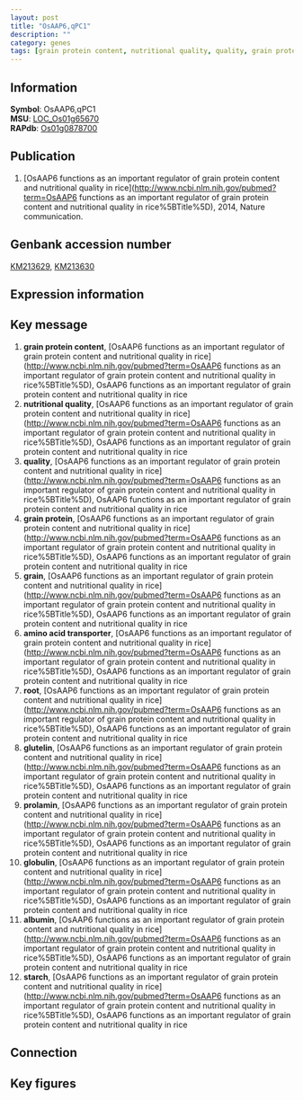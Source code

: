 ```yaml
---
layout: post
title: "OsAAP6,qPC1"
description: ""
category: genes
tags: [grain protein content, nutritional quality, quality, grain protein, grain, amino acid transporter, root, glutelin, prolamin, globulin, albumin, starch, Gene]
---
```


## Information
__Symbol__: OsAAP6,qPC1  
__MSU__: [LOC_Os01g65670](http://rice.plantbiology.msu.edu/cgi-bin/ORF_infopage.cgi?orf=LOC_Os01g65670)  
__RAPdb__: [Os01g0878700](http://rapdb.dna.affrc.go.jp/viewer/gbrowse_details/irgsp1?name=Os01g0878700)  

## Publication
1. [OsAAP6 functions as an important regulator of grain protein content and nutritional quality in rice](http://www.ncbi.nlm.nih.gov/pubmed?term=OsAAP6 functions as an important regulator of grain protein content and nutritional quality in rice%5BTitle%5D), 2014, Nature communication.

## Genbank accession number
[KM213629](http://www.ncbi.nlm.nih.gov/nuccore/KM213629), [KM213630](http://www.ncbi.nlm.nih.gov/nuccore/KM213630)  

## Expression information

## Key message
1. __grain protein content__, [OsAAP6 functions as an important regulator of grain protein content and nutritional quality in rice](http://www.ncbi.nlm.nih.gov/pubmed?term=OsAAP6 functions as an important regulator of grain protein content and nutritional quality in rice%5BTitle%5D), OsAAP6 functions as an important regulator of grain protein content and nutritional quality in rice
2. __nutritional quality__, [OsAAP6 functions as an important regulator of grain protein content and nutritional quality in rice](http://www.ncbi.nlm.nih.gov/pubmed?term=OsAAP6 functions as an important regulator of grain protein content and nutritional quality in rice%5BTitle%5D), OsAAP6 functions as an important regulator of grain protein content and nutritional quality in rice
3. __quality__, [OsAAP6 functions as an important regulator of grain protein content and nutritional quality in rice](http://www.ncbi.nlm.nih.gov/pubmed?term=OsAAP6 functions as an important regulator of grain protein content and nutritional quality in rice%5BTitle%5D), OsAAP6 functions as an important regulator of grain protein content and nutritional quality in rice
4. __grain protein__, [OsAAP6 functions as an important regulator of grain protein content and nutritional quality in rice](http://www.ncbi.nlm.nih.gov/pubmed?term=OsAAP6 functions as an important regulator of grain protein content and nutritional quality in rice%5BTitle%5D), OsAAP6 functions as an important regulator of grain protein content and nutritional quality in rice
5. __grain__, [OsAAP6 functions as an important regulator of grain protein content and nutritional quality in rice](http://www.ncbi.nlm.nih.gov/pubmed?term=OsAAP6 functions as an important regulator of grain protein content and nutritional quality in rice%5BTitle%5D), OsAAP6 functions as an important regulator of grain protein content and nutritional quality in rice
6. __amino acid transporter__, [OsAAP6 functions as an important regulator of grain protein content and nutritional quality in rice](http://www.ncbi.nlm.nih.gov/pubmed?term=OsAAP6 functions as an important regulator of grain protein content and nutritional quality in rice%5BTitle%5D), OsAAP6 functions as an important regulator of grain protein content and nutritional quality in rice
7. __root__, [OsAAP6 functions as an important regulator of grain protein content and nutritional quality in rice](http://www.ncbi.nlm.nih.gov/pubmed?term=OsAAP6 functions as an important regulator of grain protein content and nutritional quality in rice%5BTitle%5D), OsAAP6 functions as an important regulator of grain protein content and nutritional quality in rice
8. __glutelin__, [OsAAP6 functions as an important regulator of grain protein content and nutritional quality in rice](http://www.ncbi.nlm.nih.gov/pubmed?term=OsAAP6 functions as an important regulator of grain protein content and nutritional quality in rice%5BTitle%5D), OsAAP6 functions as an important regulator of grain protein content and nutritional quality in rice
9. __prolamin__, [OsAAP6 functions as an important regulator of grain protein content and nutritional quality in rice](http://www.ncbi.nlm.nih.gov/pubmed?term=OsAAP6 functions as an important regulator of grain protein content and nutritional quality in rice%5BTitle%5D), OsAAP6 functions as an important regulator of grain protein content and nutritional quality in rice
10. __globulin__, [OsAAP6 functions as an important regulator of grain protein content and nutritional quality in rice](http://www.ncbi.nlm.nih.gov/pubmed?term=OsAAP6 functions as an important regulator of grain protein content and nutritional quality in rice%5BTitle%5D), OsAAP6 functions as an important regulator of grain protein content and nutritional quality in rice
11. __albumin__, [OsAAP6 functions as an important regulator of grain protein content and nutritional quality in rice](http://www.ncbi.nlm.nih.gov/pubmed?term=OsAAP6 functions as an important regulator of grain protein content and nutritional quality in rice%5BTitle%5D), OsAAP6 functions as an important regulator of grain protein content and nutritional quality in rice
12. __starch__, [OsAAP6 functions as an important regulator of grain protein content and nutritional quality in rice](http://www.ncbi.nlm.nih.gov/pubmed?term=OsAAP6 functions as an important regulator of grain protein content and nutritional quality in rice%5BTitle%5D), OsAAP6 functions as an important regulator of grain protein content and nutritional quality in rice

## Connection

## Key figures



